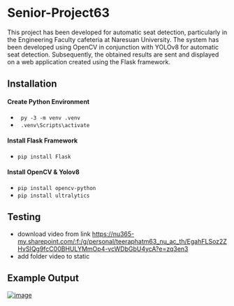 # Senior-Project63
This project has been developed for automatic seat detection, particularly in the Engineering Faculty cafeteria at Naresuan University.
The system has been developed using OpenCV in conjunction with YOLOv8 for automatic seat detection. 
Subsequently, the obtained results are sent and displayed on a web application created using the Flask framework.

## Installation
#### Create Python Environment 
- ``` py -3 -m venv .venv```
- ``` .venv\Scripts\activate```
#### Install Flask Framework
- ``` pip install Flask ```
#### Install OpenCV & Yolov8
- ```pip install opencv-python```
- ```pip install ultralytics ```

## Testing 
- download video from link https://nu365-my.sharepoint.com/:f:/g/personal/teeraphatm63_nu_ac_th/EgahFLSoz2ZHvSIQg9fcC00BHULYMmOp4-vcWDbGbU4ycA?e=zq3en3
- add folder video to static

## Example Output
[![image](https://cdn.discordapp.com/attachments/1132614260770492466/1192696436446474250/image.png?ex=65f3d81d&is=65e1631d&hm=1865d682912c096a61a0fb3cd75509f204c059c4d1ff111620a0c88191c07b7a&)](#)
